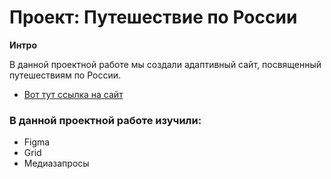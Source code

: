 # Проект: Путешествие по России

**Интро**

В данной проектной работе мы создали адаптивный сайт, посвященный путешествиям по России.
* [Вот тут ссылка на сайт](https://garikstep1.github.io/russian-travel/)

### В данной проектной работе изучили:
* Figma
* Grid
* Медиазапросы
